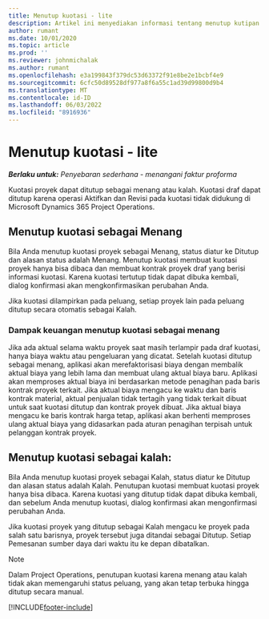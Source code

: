 ```yaml
---
title: Menutup kuotasi - lite
description: Artikel ini menyediakan informasi tentang menutup kutipan di Operasi Proyek.
author: rumant
ms.date: 10/01/2020
ms.topic: article
ms.prod: ''
ms.reviewer: johnmichalak
ms.author: rumant
ms.openlocfilehash: e3a199843f379dc53d63372f91e8be2e1bcbf4e9
ms.sourcegitcommit: 6cfc50d89528df977a8f6a55c1ad39d99800d9b4
ms.translationtype: MT
ms.contentlocale: id-ID
ms.lasthandoff: 06/03/2022
ms.locfileid: "8916936"
---
```

# <a name="close-a-quote---lite"></a>Menutup kuotasi - lite

_**Berlaku untuk:** Penyebaran sederhana - menangani faktur proforma_

Kuotasi proyek dapat ditutup sebagai menang atau kalah. Kuotasi draf dapat ditutup karena operasi Aktifkan dan Revisi pada kuotasi tidak didukung di Microsoft Dynamics 365 Project Operations.

## <a name="close-a-quote-as-won"></a>Menutup kuotasi sebagai Menang

Bila Anda menutup kuotasi proyek sebagai Menang, status diatur ke Ditutup dan alasan status adalah Menang. Menutup kuotasi membuat kuotasi proyek hanya bisa dibaca dan membuat kontrak proyek draf yang berisi informasi kuotasi. Karena kuotasi tertutup tidak dapat dibuka kembali, dialog konfirmasi akan mengkonfirmasikan perubahan Anda.

Jika kuotasi dilampirkan pada peluang, setiap proyek lain pada peluang ditutup secara otomatis sebagai Kalah.

### <a name="financial-impact-of-closing-a-quote-as-won"></a>Dampak keuangan menutup kuotasi sebagai menang

Jika ada aktual selama waktu proyek saat masih terlampir pada draf kuotasi, hanya biaya waktu atau pengeluaran yang dicatat. Setelah kuotasi ditutup sebagai menang, aplikasi akan merefaktorisasi biaya dengan membalik aktual biaya yang lebih lama dan membuat ulang aktual biaya baru. Aplikasi akan memproses aktual biaya ini berdasarkan metode penagihan pada baris kontrak proyek terkait. Jika aktual biaya mengacu ke waktu dan baris kontrak material, aktual penjualan tidak tertagih yang tidak terkait dibuat untuk saat kuotasi ditutup dan kontrak proyek dibuat. Jika aktual biaya mengacu ke baris kontrak harga tetap, aplikasi akan berhenti memproses ulang aktual biaya yang didasarkan pada aturan penagihan terpisah untuk pelanggan kontrak proyek.

## <a name="closing-a-quote-as-lost"></a>Menutup kuotasi sebagai kalah:

Bila Anda menutup kuotasi proyek sebagai Kalah, status diatur ke Ditutup dan alasan status adalah Kalah. Penutupan kuotasi membuat kuotasi proyek hanya bisa dibaca. Karena kuotasi yang ditutup tidak dapat dibuka kembali, dan sebelum Anda menutup kuotasi, dialog konfirmasi akan mengonfirmasi perubahan Anda.

Jika kuotasi proyek yang ditutup sebagai Kalah mengacu ke proyek pada salah satu barisnya, proyek tersebut juga ditandai sebagai Ditutup. Setiap Pemesanan sumber daya dari waktu itu ke depan dibatalkan.

> [!NOTE]
> Dalam Project Operations, penutupan kuotasi karena menang atau kalah tidak akan memengaruhi status peluang, yang akan tetap terbuka hingga ditutup secara manual.


[!INCLUDE[footer-include](../../includes/footer-banner.md)]
